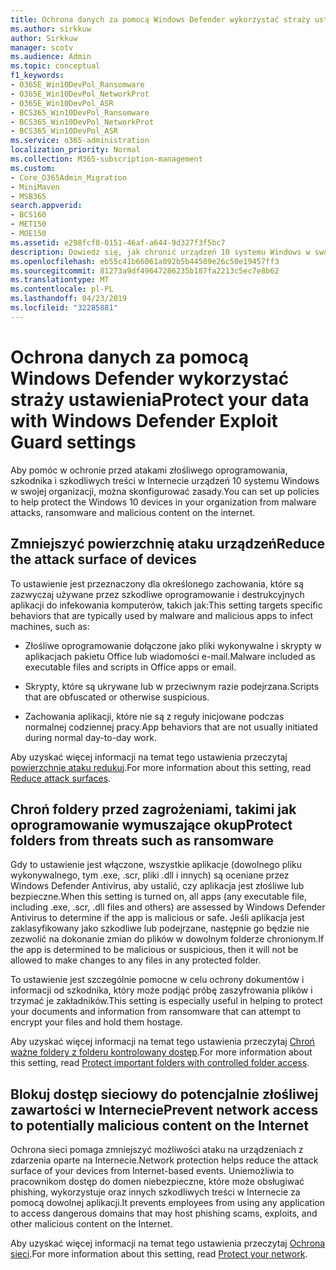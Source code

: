 ```yaml
---
title: Ochrona danych za pomocą Windows Defender wykorzystać straży ustawienia
ms.author: sirkkuw
author: Sirkkuw
manager: scotv
ms.audience: Admin
ms.topic: conceptual
f1_keywords:
- O365E_Win10DevPol_Ransomware
- O365E_Win10DevPol_NetworkProt
- O365E_Win10DevPol_ASR
- BCS365_Win10DevPol_Ransomware
- BCS365_Win10DevPol_NetworkProt
- BCS365_Win10DevPol_ASR
ms.service: o365-administration
localization_priority: Normal
ms.collection: M365-subscription-management
ms.custom:
- Core_O365Admin_Migration
- MiniMaven
- MSB365
search.appverid:
- BCS160
- MET150
- MOE150
ms.assetid: e298fcf8-0151-46af-a644-9d327f3f5bc7
description: Dowiedz się, jak chronić urządzeń 10 systemu Windows w swojej organizacji przed atakami złośliwego oprogramowania, szkodnika i szkodliwą zawartością w Internecie.
ms.openlocfilehash: eb55c41b66061a092b5b44509e26c50e19457ff3
ms.sourcegitcommit: 81273a9df49647286235b187fa2213c5ec7e8b62
ms.translationtype: MT
ms.contentlocale: pl-PL
ms.lasthandoff: 04/23/2019
ms.locfileid: "32285881"
---
```

# <a name="protect-your-data-with-windows-defender-exploit-guard-settings"></a><span data-ttu-id="afdb8-103">Ochrona danych za pomocą Windows Defender wykorzystać straży ustawienia</span><span class="sxs-lookup"><span data-stu-id="afdb8-103">Protect your data with Windows Defender Exploit Guard settings</span></span>

<span data-ttu-id="afdb8-104">Aby pomóc w ochronie przed atakami złośliwego oprogramowania, szkodnika i szkodliwych treści w Internecie urządzeń 10 systemu Windows w swojej organizacji, można skonfigurować zasady.</span><span class="sxs-lookup"><span data-stu-id="afdb8-104">You can set up policies to help protect the Windows 10 devices in your organization from malware attacks, ransomware and malicious content on the internet.</span></span>
  
## <a name="reduce-the-attack-surface-of-devices"></a><span data-ttu-id="afdb8-105">Zmniejszyć powierzchnię ataku urządzeń</span><span class="sxs-lookup"><span data-stu-id="afdb8-105">Reduce the attack surface of devices</span></span>

<span data-ttu-id="afdb8-106">To ustawienie jest przeznaczony dla określonego zachowania, które są zazwyczaj używane przez szkodliwe oprogramowanie i destrukcyjnych aplikacji do infekowania komputerów, takich jak:</span><span class="sxs-lookup"><span data-stu-id="afdb8-106">This setting targets specific behaviors that are typically used by malware and malicious apps to infect machines, such as:</span></span>
  
- <span data-ttu-id="afdb8-107">Złośliwe oprogramowanie dołączone jako pliki wykonywalne i skrypty w aplikacjach pakietu Office lub wiadomości e-mail.</span><span class="sxs-lookup"><span data-stu-id="afdb8-107">Malware included as executable files and scripts in Office apps or email.</span></span>
    
- <span data-ttu-id="afdb8-108">Skrypty, które są ukrywane lub w przeciwnym razie podejrzana.</span><span class="sxs-lookup"><span data-stu-id="afdb8-108">Scripts that are obfuscated or otherwise suspicious.</span></span>
    
- <span data-ttu-id="afdb8-109">Zachowania aplikacji, które nie są z reguły inicjowane podczas normalnej codziennej pracy.</span><span class="sxs-lookup"><span data-stu-id="afdb8-109">App behaviors that are not usually initiated during normal day-to-day work.</span></span>
    
<span data-ttu-id="afdb8-110">Aby uzyskać więcej informacji na temat tego ustawienia przeczytaj [powierzchnie ataku redukuj](https://go.microsoft.com/fwlink/?linkid=870417).</span><span class="sxs-lookup"><span data-stu-id="afdb8-110">For more information about this setting, read [Reduce attack surfaces](https://go.microsoft.com/fwlink/?linkid=870417).</span></span>
  
## <a name="protect-folders-from-threats-such-as-ransomware"></a><span data-ttu-id="afdb8-111">Chroń foldery przed zagrożeniami, takimi jak oprogramowanie wymuszające okup</span><span class="sxs-lookup"><span data-stu-id="afdb8-111">Protect folders from threats such as ransomware</span></span>

<span data-ttu-id="afdb8-112">Gdy to ustawienie jest włączone, wszystkie aplikacje (dowolnego pliku wykonywalnego, tym .exe, .scr, pliki .dll i innych) są oceniane przez Windows Defender Antivirus, aby ustalić, czy aplikacja jest złośliwe lub bezpieczne.</span><span class="sxs-lookup"><span data-stu-id="afdb8-112">When this setting is turned on, all apps (any executable file, including .exe, .scr, .dll files and others) are assessed by Windows Defender Antivirus to determine if the app is malicious or safe.</span></span> <span data-ttu-id="afdb8-113">Jeśli aplikacja jest zaklasyfikowany jako szkodliwe lub podejrzane, następnie go będzie nie zezwolić na dokonanie zmian do plików w dowolnym folderze chronionym.</span><span class="sxs-lookup"><span data-stu-id="afdb8-113">If the app is determined to be malicious or suspicious, then it will not be allowed to make changes to any files in any protected folder.</span></span>
  
<span data-ttu-id="afdb8-114">To ustawienie jest szczególnie pomocne w celu ochrony dokumentów i informacji od szkodnika, który może podjąć próbę zaszyfrowania plików i trzymać je zakładników.</span><span class="sxs-lookup"><span data-stu-id="afdb8-114">This setting is especially useful in helping to protect your documents and information from ransomware that can attempt to encrypt your files and hold them hostage.</span></span>
  
<span data-ttu-id="afdb8-115">Aby uzyskać więcej informacji na temat tego ustawienia przeczytaj [Chroń ważne foldery z folderu kontrolowany dostęp](https://go.microsoft.com/fwlink/?linkid=870418).</span><span class="sxs-lookup"><span data-stu-id="afdb8-115">For more information about this setting, read [Protect important folders with controlled folder access](https://go.microsoft.com/fwlink/?linkid=870418).</span></span>
  
## <a name="prevent-network-access-to-potentially-malicious-content-on-the-internet"></a><span data-ttu-id="afdb8-116">Blokuj dostęp sieciowy do potencjalnie złośliwej zawartości w Internecie</span><span class="sxs-lookup"><span data-stu-id="afdb8-116">Prevent network access to potentially malicious content on the Internet</span></span>

<span data-ttu-id="afdb8-117">Ochrona sieci pomaga zmniejszyć możliwości ataku na urządzeniach z zdarzenia oparte na Internecie.</span><span class="sxs-lookup"><span data-stu-id="afdb8-117">Network protection helps reduce the attack surface of your devices from Internet-based events.</span></span> <span data-ttu-id="afdb8-118">Uniemożliwia to pracownikom dostęp do domen niebezpieczne, które może obsługiwać phishing, wykorzystuje oraz innych szkodliwych treści w Internecie za pomocą dowolnej aplikacji.</span><span class="sxs-lookup"><span data-stu-id="afdb8-118">It prevents employees from using any application to access dangerous domains that may host phishing scams, exploits, and other malicious content on the Internet.</span></span>
  
<span data-ttu-id="afdb8-119">Aby uzyskać więcej informacji na temat tego ustawienia przeczytaj [Ochrona sieci](https://go.microsoft.com/fwlink/?linkid=870419).</span><span class="sxs-lookup"><span data-stu-id="afdb8-119">For more information about this setting, read [Protect your network](https://go.microsoft.com/fwlink/?linkid=870419).</span></span>
  

